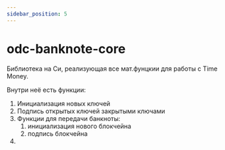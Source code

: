 ```yaml
---
sidebar_position: 5
---
```

# odc-banknote-core

Библиотека на Си,
реализующая все мат.фунцкии для работы с Time Money.

Внутри неё есть функции:
1. Инициализация новых ключей
2. Подпись открытых ключей закрытыми ключами
3. Функции для передачи банкноты:
   1. инициализация нового блокчейна
   2. подпись блокчейна
4.